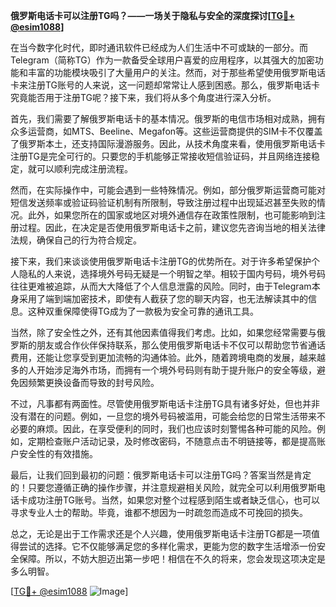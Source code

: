 **俄罗斯电话卡可以注册TG吗？——一场关于隐私与安全的深度探讨[[TG💪+ @esim1088](https://t.me/s/esim1088)]**

在当今数字化时代，即时通讯软件已经成为人们生活中不可或缺的一部分。而Telegram（简称TG）作为一款备受全球用户喜爱的应用程序，以其强大的加密功能和丰富的功能模块吸引了大量用户的关注。然而，对于那些希望使用俄罗斯电话卡来注册TG账号的人来说，这一问题却常常让人感到困惑。那么，俄罗斯电话卡究竟能否用于注册TG呢？接下来，我们将从多个角度进行深入分析。

首先，我们需要了解俄罗斯电话卡的基本情况。俄罗斯的电信市场相对成熟，拥有众多运营商，如MTS、Beeline、Megafon等。这些运营商提供的SIM卡不仅覆盖了俄罗斯本土，还支持国际漫游服务。因此，从技术角度来看，使用俄罗斯电话卡注册TG是完全可行的。只要您的手机能够正常接收短信验证码，并且网络连接稳定，就可以顺利完成注册流程。

然而，在实际操作中，可能会遇到一些特殊情况。例如，部分俄罗斯运营商可能对短信发送频率或验证码验证机制有所限制，导致注册过程中出现延迟甚至失败的情况。此外，如果您所在的国家或地区对境外通信存在政策性限制，也可能影响到注册过程。因此，在决定是否使用俄罗斯电话卡之前，建议您先咨询当地的相关法律法规，确保自己的行为符合规定。

接下来，我们来谈谈使用俄罗斯电话卡注册TG的优势所在。对于许多希望保护个人隐私的人来说，选择境外号码无疑是一个明智之举。相较于国内号码，境外号码往往更难被追踪，从而大大降低了个人信息泄露的风险。同时，由于Telegram本身采用了端到端加密技术，即使有人截获了您的聊天内容，也无法解读其中的信息。这种双重保障使得TG成为了一款极为安全可靠的通讯工具。

当然，除了安全性之外，还有其他因素值得我们考虑。比如，如果您经常需要与俄罗斯的朋友或合作伙伴保持联系，那么使用俄罗斯电话卡不仅可以帮助您节省通话费用，还能让您享受到更加流畅的沟通体验。此外，随着跨境电商的发展，越来越多的人开始涉足海外市场，而拥有一个境外号码则有助于提升账户的安全等级，避免因频繁更换设备而导致的封号风险。

不过，凡事都有两面性。尽管使用俄罗斯电话卡注册TG具有诸多好处，但也并非没有潜在的问题。例如，一旦您的境外号码被滥用，可能会给您的日常生活带来不必要的麻烦。因此，在享受便利的同时，我们也应该时刻警惕各种可能的风险。例如，定期检查账户活动记录，及时修改密码，不随意点击不明链接等，都是提高账户安全性的有效措施。

最后，让我们回到最初的问题：俄罗斯电话卡可以注册TG吗？答案当然是肯定的！只要您遵循正确的操作步骤，并注意规避相关风险，就完全可以利用俄罗斯电话卡成功注册TG账号。当然，如果您对整个过程感到陌生或者缺乏信心，也可以寻求专业人士的帮助。毕竟，谁都不想因为一时疏忽而造成不可挽回的损失。

总之，无论是出于工作需求还是个人兴趣，使用俄罗斯电话卡注册TG都是一项值得尝试的选择。它不仅能够满足您的多样化需求，更能为您的数字生活增添一份安全保障。所以，不妨大胆迈出第一步吧！相信在不久的将来，您会发现这项决定是多么明智。

[[TG💪+ @esim1088](https://t.me/s/esim1088) ![Image](https://i.postimg.cc/4NQfJmqS/Snipaste-2025-05-13-00-14-12.png)]
